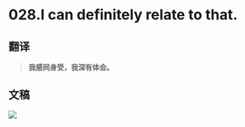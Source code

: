 # 028.I can definitely relate to that.

## 翻译

> **我感同身受，我深有体会。**

## 文稿

![](https://cdn.jsdelivr.net/gh/imtianx/speaking180/img/028.jpg)

